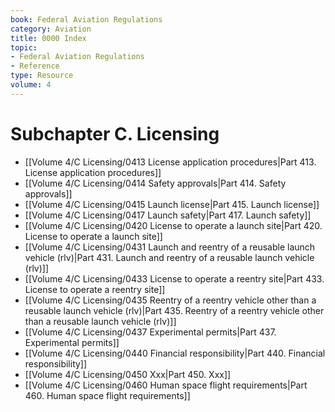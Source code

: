 ```yaml
---
book: Federal Aviation Regulations
category: Aviation
title: 0000 Index
topic:
- Federal Aviation Regulations
- Reference
type: Resource
volume: 4
---
```


# Subchapter C. Licensing

- [[Volume 4/C Licensing/0413 License application procedures|Part 413. License application procedures]]
- [[Volume 4/C Licensing/0414 Safety approvals|Part 414. Safety approvals]]
- [[Volume 4/C Licensing/0415 Launch license|Part 415. Launch license]]
- [[Volume 4/C Licensing/0417 Launch safety|Part 417. Launch safety]]
- [[Volume 4/C Licensing/0420 License to operate a launch site|Part 420. License to operate a launch site]]
- [[Volume 4/C Licensing/0431 Launch and reentry of a reusable launch vehicle (rlv)|Part 431. Launch and reentry of a reusable launch vehicle (rlv)]]
- [[Volume 4/C Licensing/0433 License to operate a reentry site|Part 433. License to operate a reentry site]]
- [[Volume 4/C Licensing/0435 Reentry of a reentry vehicle other than a reusable launch vehicle (rlv)|Part 435. Reentry of a reentry vehicle other than a reusable launch vehicle (rlv)]]
- [[Volume 4/C Licensing/0437 Experimental permits|Part 437. Experimental permits]]
- [[Volume 4/C Licensing/0440 Financial responsibility|Part 440. Financial responsibility]]
- [[Volume 4/C Licensing/0450 Xxx|Part 450. Xxx]]
- [[Volume 4/C Licensing/0460 Human space flight requirements|Part 460. Human space flight requirements]]